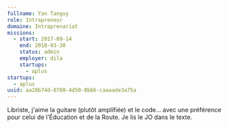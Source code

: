 ```yaml
---
fullname: Yan Tanguy
role: Intrapreneur
domaine: Intraprenariat
missions:
  - start: 2017-09-14
    end: 2018-03-30
    status: admin
    employer: dila
    startups:
      - aplus
startups:
  - aplus
uuid: aa28b74d-0780-4d50-8b66-caaaade3a75a
---
```

Libriste, j'aime la guitare (plutôt amplifiée) et le code… avec une préférence pour celui de l'Éducation et de la Route. Je lis le JO dans le texte.